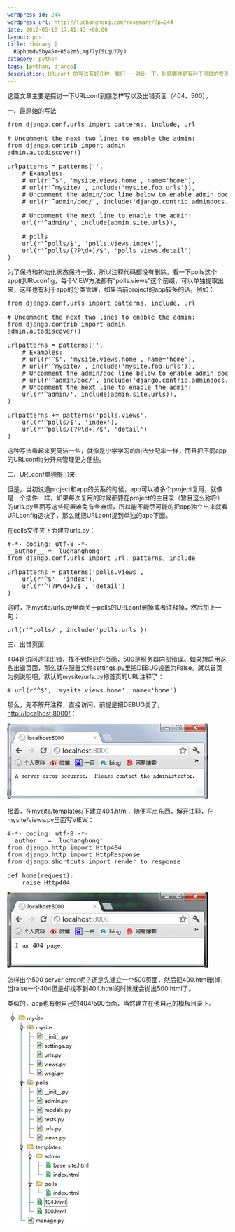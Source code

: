 ```yaml
--- 
wordpress_id: 244
wordpress_url: http://luchanghong.com/rosemary/?p=244
date: 2012-05-18 17:41:43 +08:00
layout: post
title: !binary |
  RGphbmdv5byA5Y+R5a2m5Lmg77yI5LqU77yJ
category: python
tags: [python, django]
description: URLconf 的写法有好几种，我们一一对比一下，到底哪种更有利于项目的管理，另外看一下 404 、 500 等错误的 redirect 方法。
---
```

这篇文章主要是探讨一下URLconf到底怎样写以及出错页面（404、500）。

一、最原始的写法
<pre class="prettyprint">
from django.conf.urls import patterns, include, url

# Uncomment the next two lines to enable the admin:
from django.contrib import admin
admin.autodiscover()

urlpatterns = patterns('',
    # Examples:
    # url(r'^$', 'mysite.views.home', name='home'),
    # url(r'^mysite/', include('mysite.foo.urls')),
    # Uncomment the admin/doc line below to enable admin documentation:
    # url(r'^admin/doc/', include('django.contrib.admindocs.urls')),

    # Uncomment the next line to enable the admin:
    url(r'^admin/', include(admin.site.urls)),

    # polls
    url(r'^polls/$', 'polls.views.index'),
    url(r'^polls/(?P\d+)/$', 'polls.views.detail')
)
</pre>
为了保持和初始化状态保持一致，所以注释代码都没有删除。看一下polls这个app的URLconfig，每个VIEW方法都有“polls.views”这个前缀，可以单独提取出来，这样也有利于app的分类管理，如果当前project的app较多的话，例如：
<pre class="prettyprint">
from django.conf.urls import patterns, include, url

# Uncomment the next two lines to enable the admin:
from django.contrib import admin
admin.autodiscover()

urlpatterns = patterns('',
    # Examples:
    # url(r'^$', 'mysite.views.home', name='home'),
    # url(r'^mysite/', include('mysite.foo.urls')),
    # Uncomment the admin/doc line below to enable admin documentation:
    # url(r'^admin/doc/', include('django.contrib.admindocs.urls')),
    # Uncomment the next line to enable the admin:
    url(r'^admin/', include(admin.site.urls)),
)

urlpatterns += patterns('polls.views',
    url(r'^polls/$', 'index'),
    url(r'^polls/(?P\d+)/$', 'detail')
)
</pre>
这种写法看起来更简洁一些，就像是小学学习的加法分配率一样，而且把不同app的URLconfig分开来管理更方便些。

二、URLconf单独提出来

但是，当初说道project和app的关系的时候，app可以被多个project复用，就像是一个插件一样，如果每次复用的时候都要在project的主目录（暂且这么称呼）的urls.py里面写这些配置难免有些麻烦，所以能不能尽可能的把app独立出来就看URLconfig这块了，那么就把URLconf提到单独的app下面。

在colls文件夹下面建立urls.py：
<pre class="prettyprint">
#-*- coding: utf-8 -*-
__author__ = 'luchanghong'
from django.conf.urls import url, patterns, include

urlpatterns = patterns('polls.views',
    url(r'^$', 'index'),
    url(r'^(?P\d+)/$', 'detail')
)
</pre>
这时，把mysite/urls.py里面关于polls的URLconf删掉或者注释掉，然后加上一句：

<pre class="prettyprint">url(r'^polls/', include('polls.urls'))</pre>

三、出错页面

404是访问途径出错，找不到相应的页面，500是服务器内部错误。如果想启用这些出错页面，那么就在配置文件settings.py里把DEBUG设置为False。就以首页为例说明吧，默认的mysite/urls.py把首页的URL注释了：

<pre class="prettyprint"># url(r'^$', 'mysite.views.home', name='home')</pre>

那么，先不解开注释，直接访问，前提是把DEBUG关了，<a href="http://localhost:8000/">http://localhost:8000/</a>：

<a href="/upload/2012/05/404-1.jpg"><img class="alignnone size-full wp-image-247" title="404-1" src="/upload/2012/05/404-1.jpg" alt="" width="459" height="172" /></a>

接着，在mysite/templates/下建立404.html，随便写点东西，解开注释，在mysite/views.py里面写VIEW：
<pre class="prettyprint">
#-*- coding: utf-8 -*-
__author__ = 'luchanghong'
from django.http import Http404
from django.http import HttpResponse
from django.shortcuts import render_to_response

def home(request):
    raise Http404
</pre>
<a href="/upload/2012/05/404page.jpg"><img class="alignnone size-full wp-image-248" title="404page" src="/upload/2012/05/404page.jpg" alt="" width="459" height="172" /></a>

怎样出个500 server error呢？还是先建立一个500页面，然后把400.html删掉，当raise一个404但是却找不到404.html的时候就会抛出500.html了。

类似的，app也有他自己的404/500页面，当然建立在他自己的模板目录下。

<a href="/upload/2012/05/files.jpg"><img class="alignnone size-full wp-image-249" title="files" src="/upload/2012/05/files.jpg" alt="" width="191" height="485" /></a>
